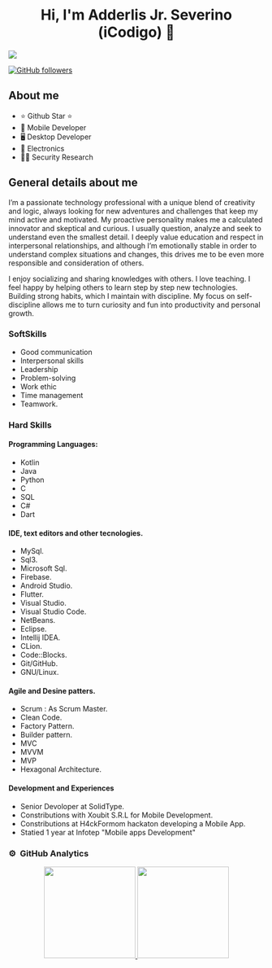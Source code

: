 <div align="center">
<h1 align="center">Hi, I'm Adderlis Jr. Severino (iCodigo) 👋</h1>
</div>
<img src="https://i.ibb.co/rvvjbvb/1719242869797.jpg">

[![GitHub followers](https://img.shields.io/github/followers/iC0d1g0?style=social)](https://github.com/iC0d1g0)

## About me

- ⭐ Github Star ⭐ 
- 📲 Mobile Developer
- 🖥️ Desktop Developer
- 🔌 Electronics
- 👩‍💻 Security Research
  


## General details about me

I’m a passionate technology professional with a unique blend of creativity and logic, always looking for new adventures and challenges that keep my mind active and motivated. My proactive personality makes me a calculated innovator and skeptical and curious. I usually question, analyze and seek to understand even the smallest detail. I deeply value education and respect in interpersonal relationships, and although I’m emotionally stable in order to understand complex situations and changes, this drives me to be even more responsible and consideration of others.

I enjoy socializing and sharing knowledges with others. I love teaching. I feel happy by helping others to learn step by step new technologies.
 Building strong habits, which I maintain with discipline. My focus on self-discipline allows me to turn curiosity and fun into productivity and personal growth.
 
 ### SoftSkills
 
- Good communication 
- Interpersonal skills
- Leadership
- Problem-solving
- Work ethic
- Time management
- Teamwork.

### Hard Skills

#### Programming Languages: 

- Kotlin
- Java
- Python
- C
- SQL
- C#
- Dart

#### IDE, text editors and other tecnologies. 

- MySql.
- Sql3.
- Microsoft Sql.
- Firebase.
- Android Studio.
- Flutter. 
- Visual Studio.
- Visual Studio Code.
- NetBeans.
- Eclipse.
- Intellij IDEA.
- CLion.
- Code::Blocks.
- Git/GitHub.
- GNU/Linux.

#### Agile and Desine patters. 
- Scrum : As Scrum Master.
- Clean Code.
- Factory Pattern.
- Builder pattern.
- MVC
- MVVM
- MVP
- Hexagonal Architecture.


  
#### Development and Experiences 
- Senior Devoloper at SolidType.
- Constributions with Xoubit S.R.L for Mobile Development.
- Constributions at H4ckFormom hackaton developing a Mobile App.
- Statied 1 year at Infotep "Mobile apps Development"



### ⚙️ &nbsp;GitHub Analytics

<p align="center">
<a href="https://github.com/iC0d1g0">
  <img height="180em" src="https://github-readme-stats-eight-theta.vercel.app/api?username=iC0d1g0&show_icons=true&theme=algolia&include_all_commits=true&count_private=true"/>
  <img height="180em" src="https://github-readme-stats-eight-theta.vercel.app/api/top-langs/?username=ArisGuimera&layout=compact&langs_count=8&theme=algolia"/>
</a>
</p>
